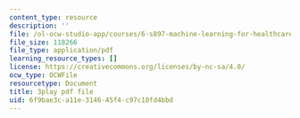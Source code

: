 ```yaml
---
content_type: resource
description: ''
file: /ol-ocw-studio-app/courses/6-s897-machine-learning-for-healthcare-spring-2019/6f9bae3ca11e314645f4c97c10fd4bbd_yYWyLZrdRRI.pdf
file_size: 118266
file_type: application/pdf
learning_resource_types: []
license: https://creativecommons.org/licenses/by-nc-sa/4.0/
ocw_type: OCWFile
resourcetype: Document
title: 3play pdf file
uid: 6f9bae3c-a11e-3146-45f4-c97c10fd4bbd
---
```

